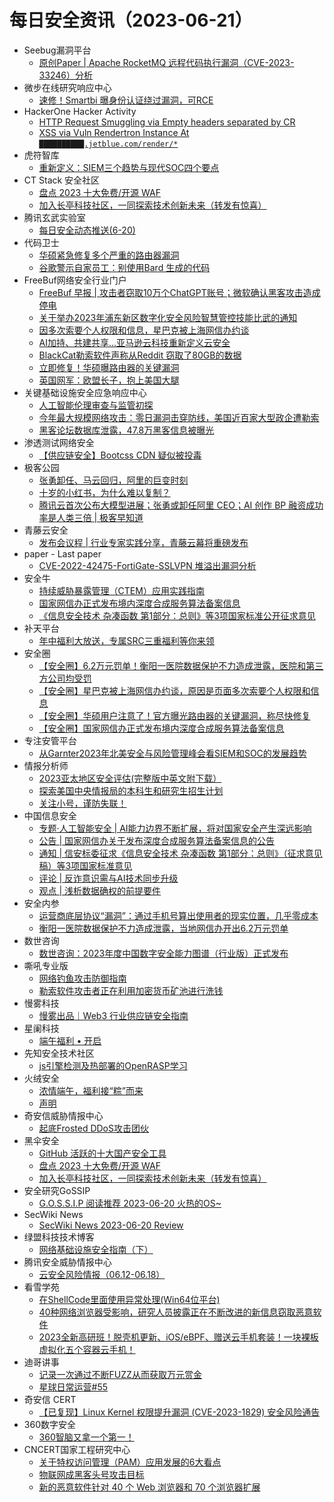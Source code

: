 # 每日安全资讯（2023-06-21）

- Seebug漏洞平台
  - [原创Paper | Apache RocketMQ 远程代码执行漏洞（CVE-2023-33246）分析](https://mp.weixin.qq.com/s?__biz=MzAxNDY2MTQ2OQ==&mid=2650968315&idx=1&sn=52018a3763c24f5ce799f543d6de313f&chksm=8079d2c9b70e5bdf94aa50bd89bdfa8cdbc904abd1f7f5043bf74678f4f2d78c39047c7e6f4c&scene=58&subscene=0#rd)
- 微步在线研究响应中心
  - [速修！Smartbi 曝身份认证绕过漏洞，可RCE](https://mp.weixin.qq.com/s?__biz=Mzg5MTc3ODY4Mw==&mid=2247502313&idx=1&sn=8a703d5e0ff7c398d1dda1ace1e655bc&chksm=cfcaaafdf8bd23ebfcdfe7fa3c0a3b716a3119c1d4762e7b0a7192f5157e66482ca18c090218&scene=58&subscene=0#rd)
- HackerOne Hacker Activity
  - [HTTP Request Smuggling via Empty headers separated by CR](https://hackerone.com/reports/2001873)
  - [XSS via Vuln Rendertron Instance At `██████████.jetblue.com/render/*`](https://hackerone.com/reports/1853061)
- 虎符智库
  - [重新定义：SIEM三个趋势与现代SOC四个要点](https://mp.weixin.qq.com/s?__biz=MzIwNjYwMTMyNQ==&mid=2247489296&idx=1&sn=5ed1e90c2df61167de0cd04a7190d4c0&chksm=971e7a12a069f30474231a702753ec5cc3c009bfa7ba3ff0598b7780c67f2d060791e6492dfe&scene=58&subscene=0#rd)
- CT Stack 安全社区
  - [盘点 2023 十大免费/开源 WAF](https://mp.weixin.qq.com/s?__biz=MzIzOTE1ODczMg==&mid=2247497066&idx=1&sn=8d4e59c6c94e7e6ea28f8cd520fb8247&chksm=e92ce1c9de5b68df2e2e1200ae26651e3a859c3c5f935d6d6d508456abc2235e7c22d7046aab&scene=58&subscene=0#rd)
  - [加入长亭科技社区，一同探索技术创新未来（转发有惊喜）](https://mp.weixin.qq.com/s?__biz=MzIzOTE1ODczMg==&mid=2247497066&idx=2&sn=b23882084a3b3a7d6709e3b30f0ff78d&chksm=e92ce1c9de5b68dfa7f7d59586ab6fd5283594b84170fa17f9934b7e5bf02e3ab533c668e905&scene=58&subscene=0#rd)
- 腾讯玄武实验室
  - [每日安全动态推送(6-20)](https://mp.weixin.qq.com/s?__biz=MzA5NDYyNDI0MA==&mid=2651959024&idx=1&sn=b430a4d06747d98331e11712cf9eeee5&chksm=8baece6fbcd9477930a9d7f2e8bb755fe9f636582ac58647e27ee24e9c45b86bc7a55912ed60&scene=58&subscene=0#rd)
- 代码卫士
  - [华硕紧急修复多个严重的路由器漏洞](https://mp.weixin.qq.com/s?__biz=MzI2NTg4OTc5Nw==&mid=2247516769&idx=1&sn=e00e30e1c0b1187da247a4f936d2761e&chksm=ea94b30bdde33a1d1e665e5aff83de4c7dc1f514f22b2f801b2394245122fa4c1d765b8d7585&scene=58&subscene=0#rd)
  - [谷歌警示自家员工：别使用Bard 生成的代码](https://mp.weixin.qq.com/s?__biz=MzI2NTg4OTc5Nw==&mid=2247516769&idx=2&sn=4714ae37829a0d86ecc67fac45cde3fa&chksm=ea94b30bdde33a1dfa036205c64ef8ce7aa81a5958ce4c9fce8ec8a15cba40097e098fd45644&scene=58&subscene=0#rd)
- FreeBuf网络安全行业门户
  - [FreeBuf 早报 | 攻击者窃取10万个ChatGPT账号；微软确认黑客攻击造成停电](https://www.freebuf.com/news/369985.html)
  - [关于举办2023年浦东新区数字化安全风险智慧管控技能比武的通知](https://www.freebuf.com/fevents/369982.html)
  - [因多次索要个人权限和信息，星巴克被上海网信办约谈](https://www.freebuf.com/news/369936.html)
  - [AI加持、共建共享...亚马逊云科技重新定义云安全](https://www.freebuf.com/news/369931.html)
  - [BlackCat勒索软件声称从Reddit 窃取了80GB的数据](https://www.freebuf.com/news/369913.html)
  - [立即修复！华硕曝路由器的关键漏洞](https://www.freebuf.com/news/369912.html)
  - [英国网军：欧盟长子，抱上美国大腿](https://www.freebuf.com/articles/neopoints/369320.html)
- 关键基础设施安全应急响应中心
  - [人工智能伦理审查与监管初探](https://mp.weixin.qq.com/s?__biz=MzkyMzAwMDEyNg==&mid=2247538050&idx=1&sn=3b963887c6a3bd1698b244e9b9ec8458&chksm=c1e9d9d3f69e50c5906ef0e3382f42a10e535d40db925f376dcc4cf61667809c2f11daa9f9d3&scene=58&subscene=0#rd)
  - [今年最大规模网络攻击：零日漏洞击穿防线，美国近百家大型政企遭勒索](https://mp.weixin.qq.com/s?__biz=MzkyMzAwMDEyNg==&mid=2247538050&idx=2&sn=e3e95bb45169c4086dd60223b2825fcf&chksm=c1e9d9d3f69e50c55cd6eb67df759098da4913cc332457b02594850f622b5e0d4bc004892309&scene=58&subscene=0#rd)
  - [黑客论坛数据库泄露，47.8万黑客信息被曝光](https://mp.weixin.qq.com/s?__biz=MzkyMzAwMDEyNg==&mid=2247538050&idx=3&sn=d16d948af5416d8a58fbadef2ab681a8&chksm=c1e9d9d3f69e50c5bc6d66a7f3be058dfca0c51b482433f72e403d6f6f9e066d6fa23da46b78&scene=58&subscene=0#rd)
- 渗透测试网络安全
  - [【供应链安全】Bootcss CDN 疑似被投毒](https://mp.weixin.qq.com/s?__biz=MzkwMTE4NDM5NA==&mid=2247486488&idx=1&sn=01b512f1c5693c5fb332b6e42f948f1d&chksm=c0b9e2fdf7ce6beb1391cc8bdd4691fc103226937bc4edd31730e5b60b0fbfdb9bf305d489d2&scene=58&subscene=0#rd)
- 极客公园
  - [张勇卸任、马云回归，阿里的巨变时刻](https://mp.weixin.qq.com/s?__biz=MTMwNDMwODQ0MQ==&mid=2652996141&idx=1&sn=cb31f8e8202d8335098348e2a35f8fa4&chksm=7e54ff9b4923768d1918b495d98491ef3d2e753b50d67f97eb58ad46dfb6a191bd33b85b76d9&scene=58&subscene=0#rd)
  - [十岁的小红书，为什么难以复制？](https://mp.weixin.qq.com/s?__biz=MTMwNDMwODQ0MQ==&mid=2652996130&idx=1&sn=3f0c26d827dd42513800db515bb246e0&chksm=7e54ff9449237682960bc10de3ce0db7a2d90909a27b8fa466e63febc7d7121ff8c864a89334&scene=58&subscene=0#rd)
  - [腾讯云首次公布大模型进展；张勇或卸任阿里 CEO；AI 创作 BP 融资成功率是人类三倍 | 极客早知道](https://mp.weixin.qq.com/s?__biz=MTMwNDMwODQ0MQ==&mid=2652996129&idx=1&sn=71d37de18d1df37509579f8dad630b2d&chksm=7e54ff9749237681e39bdef219cf7e8e626e90c4b9a9904f8d2779203b47c8a0b14f52e4e199&scene=58&subscene=0#rd)
- 青藤云安全
  - [发布会议程 | 行业专家实践分享，青藤云幕将重磅发布](https://mp.weixin.qq.com/s?__biz=MzAwNDE4Mzc1NA==&mid=2650844825&idx=1&sn=e05569eb0655cf68c2f4939e3dc5f49e&chksm=80dbcd3cb7ac442aa7e327fbe963ed0c01d4a32220d79e47749249d59fed0ea4afe6755654b6&scene=58&subscene=0#rd)
- paper - Last paper
  - [CVE-2022-42475-FortiGate-SSLVPN 堆溢出漏洞分析](https://paper.seebug.org/2082/)
- 安全牛
  - [持续威胁暴露管理（CTEM）应用实践指南](https://mp.weixin.qq.com/s?__biz=MjM5Njc3NjM4MA==&mid=2651124451&idx=1&sn=beb667eb3a22c3ea7aa96ecdd7e1b0d8&chksm=bd1442308a63cb26865254d8faf125e62663d2de94d8299d3c5cfb7cd43ed0e6c1c58ea94fde&scene=58&subscene=0#rd)
  - [国家网信办正式发布境内深度合成服务算法备案信息](https://mp.weixin.qq.com/s?__biz=MjM5Njc3NjM4MA==&mid=2651124451&idx=2&sn=1ef6cf9aa8e119b77f136f003ddf7bba&chksm=bd1442308a63cb266f419d98cf517e4689137148f0c810a8e0557019bcb71f5e947ce00476bb&scene=58&subscene=0#rd)
  - [《信息安全技术 杂凑函数 第1部分：总则》等3项国家标准公开征求意见](https://mp.weixin.qq.com/s?__biz=MjM5Njc3NjM4MA==&mid=2651124451&idx=3&sn=f391429ea52f3ae8dc5526b8bdca0805&chksm=bd1442308a63cb26caac5fdc372e453536b3eab26b7a7e9918baf3931124452c180de1a5fc2d&scene=58&subscene=0#rd)
- 补天平台
  - [年中福利大放送，专属SRC三重福利等你来领](https://mp.weixin.qq.com/s?__biz=MzI2NzY5MDI3NQ==&mid=2247497327&idx=1&sn=e4e31b9b5ebb60bd316ee3490387f981&chksm=eaf9be23dd8e37356118d505b625320c82d8ed38e1334b7d4c4c20165201385272fcedb724f0&scene=58&subscene=0#rd)
- 安全圈
  - [【安全圈】6.2万元罚单！衡阳一医院数据保护不力造成泄露，医院和第三方公司均受罚](https://mp.weixin.qq.com/s?__biz=MzIzMzE4NDU1OQ==&mid=2652037480&idx=1&sn=684db69a903979d1d44d2c495096a843&chksm=f36fcd28c418443e4be49d21fbe0543da2e3b026baf6e93d46c19f0544344007ec9adf5e15a7&scene=58&subscene=0#rd)
  - [【安全圈】星巴克被上海网信办约谈，原因是页面多次索要个人权限和信息](https://mp.weixin.qq.com/s?__biz=MzIzMzE4NDU1OQ==&mid=2652037480&idx=2&sn=a63ed9e6f9b4a211597a5fabfed88412&chksm=f36fcd28c418443e2f260764c488b5496050178b0e60d555f9699df4d0ad33f3c70e6ba84b31&scene=58&subscene=0#rd)
  - [【安全圈】华硕用户注意了！官方曝光路由器的关键漏洞，称尽快修复](https://mp.weixin.qq.com/s?__biz=MzIzMzE4NDU1OQ==&mid=2652037480&idx=3&sn=92c94213fb28c164491aea642f8868cd&chksm=f36fcd28c418443ef815ea9dc974f30a3395a90f3670d294d7d384193da8013d486587061f74&scene=58&subscene=0#rd)
  - [【安全圈】国家网信办正式发布境内深度合成服务算法备案信息](https://mp.weixin.qq.com/s?__biz=MzIzMzE4NDU1OQ==&mid=2652037480&idx=4&sn=7d1d0f8656153fb18ed0bd6a5f8be54e&chksm=f36fcd28c418443e869839354d188e29e2057b1b5df62e08c25980b74411d51b332d323115ac&scene=58&subscene=0#rd)
- 专注安管平台
  - [从Garnter2023年北美安全与风险管理峰会看SIEM和SOC的发展趋势](https://mp.weixin.qq.com/s?__biz=MzUyNzMxOTAwMw==&mid=2247484657&idx=1&sn=97ef202f80d16243bc1212bedf759458&chksm=fa002e45cd77a75364e60ca7227c60618c930f3f54eb514f850630b26bd60fa359e9ee03894d&scene=58&subscene=0#rd)
- 情报分析师
  - [2023亚太地区安全评估(完整版中英文附下载）](https://mp.weixin.qq.com/s?__biz=MzA3Mjc1MTkwOA==&mid=2650533326&idx=1&sn=01f1775222772fd0b698492710d551dc&chksm=8716c385b0614a93dd55205773e8024816a780ddab007f43bf1991debb89c2d6a7fc85413ba6&scene=58&subscene=0#rd)
  - [探索美国中央情报局的本科生和研究生招生计划](https://mp.weixin.qq.com/s?__biz=MzA3Mjc1MTkwOA==&mid=2650533326&idx=2&sn=e58d278fdf34e7a874cb972a20e76935&chksm=8716c385b0614a9353bdbb13f3c00d179e7a550ffabfaedf797de960c1feca3d9307bd10d1b7&scene=58&subscene=0#rd)
  - [关注小号，谨防失联！](https://mp.weixin.qq.com/s?__biz=MzA3Mjc1MTkwOA==&mid=2650533326&idx=3&sn=52defda16d7888272bf18317a85f55c6&chksm=8716c385b0614a93a9b40991547efa12fadc8c36bc31e7225a1ba9f358798fe591519fbbd797&scene=58&subscene=0#rd)
- 中国信息安全
  - [专题·人工智能安全 | AI能力边界不断扩展，将对国家安全产生深远影响](https://mp.weixin.qq.com/s?__biz=MzA5MzE5MDAzOA==&mid=2664186613&idx=1&sn=385a94ddd521860323b53d30a6c75f4a&chksm=8b59400cbc2ec91a93645b74b83c218332b26586982d8f79c3e8d34bfd7d8c52742152675ac8&scene=58&subscene=0#rd)
  - [公告 | 国家网信办关于发布深度合成服务算法备案信息的公告](https://mp.weixin.qq.com/s?__biz=MzA5MzE5MDAzOA==&mid=2664186613&idx=2&sn=5d3d7edea7fe8b11ef6586a50ed419ed&chksm=8b59400cbc2ec91a1e7f7fdb325cbeacbefddc7298992913348c81dea2e8c9ba889da12d577e&scene=58&subscene=0#rd)
  - [通知 | 信安标委征求《信息安全技术 杂凑函数 第1部分：总则》（征求意见稿）等3项国家标准意见](https://mp.weixin.qq.com/s?__biz=MzA5MzE5MDAzOA==&mid=2664186613&idx=3&sn=420dec951ba39d4750a6295fd50c888d&chksm=8b59400cbc2ec91aebe59ca92063f86011c95fe2671b5d2d8b493d9ba1c069aec0feef4e0bea&scene=58&subscene=0#rd)
  - [评论 | 反诈意识需与AI技术同步升级](https://mp.weixin.qq.com/s?__biz=MzA5MzE5MDAzOA==&mid=2664186613&idx=4&sn=7739afd9a42c329ef95bbd187454e59b&chksm=8b59400cbc2ec91a78d8e377508980bac7786b4ef91c59df1c1b90d29f8e658819fe4d0e89ac&scene=58&subscene=0#rd)
  - [观点 | 浅析数据确权的前提要件](https://mp.weixin.qq.com/s?__biz=MzA5MzE5MDAzOA==&mid=2664186613&idx=5&sn=7e2be1050c1026e851cf4af58796121c&chksm=8b59400cbc2ec91a3ef773d9fbd3c2e8a466934dfa8b7eb07209408b12e0f7720cb78634a87d&scene=58&subscene=0#rd)
- 安全内参
  - [运营商底层协议“漏洞”：通过手机号算出使用者的现实位置，几乎零成本](https://mp.weixin.qq.com/s?__biz=MzI4NDY2MDMwMw==&mid=2247508916&idx=1&sn=2077341efdf975aff70c80c031d28d7e&chksm=ebfae494dc8d6d82c249f76beb08afea429de50f01c5e23a858e535f0c4c78534fe3e91f0234&scene=58&subscene=0#rd)
  - [衡阳一医院数据保护不力造成泄露，当地网信办开出6.2万元罚单](https://mp.weixin.qq.com/s?__biz=MzI4NDY2MDMwMw==&mid=2247508916&idx=2&sn=a66db639618b6a2db2967ba1f3855fde&chksm=ebfae494dc8d6d82dcd967739d7a0d6605d63fef226cc1ee593bc4622bfb0ef1302190c70d41&scene=58&subscene=0#rd)
- 数世咨询
  - [数世咨询：2023年度中国数字安全能力图谱（行业版）正式发布](https://mp.weixin.qq.com/s?__biz=MzkxNzA3MTgyNg==&mid=2247500017&idx=1&sn=6bd044101e77e4f62278821ff4045005&chksm=c144b24cf6333b5a262a210ae90178eabafc9794dcaa0bf03611d0c0b5dd9743c304ba5baa8e&scene=58&subscene=0#rd)
- 嘶吼专业版
  - [网络钓鱼攻击防御指南](https://mp.weixin.qq.com/s?__biz=MzI0MDY1MDU4MQ==&mid=2247562784&idx=1&sn=45f388ebd50a2b00302002eb371a2d4f&chksm=e914261ade63af0c3ae503c22cbf42168a17c6ba4d9b9cf561f8e934e7444b1bb9a8f18738a9&scene=58&subscene=0#rd)
  - [勒索软件攻击者正在利用加密货币矿池进行洗钱](https://mp.weixin.qq.com/s?__biz=MzI0MDY1MDU4MQ==&mid=2247562784&idx=2&sn=006509c911f2147c18bfc946124cac33&chksm=e914261ade63af0cec7f5a759a051f327278f82b47d9f6fba9f9b948524715a94248c91669ce&scene=58&subscene=0#rd)
- 慢雾科技
  - [慢雾出品｜Web3 行业供应链安全指南](https://mp.weixin.qq.com/s?__biz=MzU4ODQ3NTM2OA==&mid=2247498025&idx=1&sn=1642e5f07a7b1c2c85c4f3da897d8b2f&chksm=fdde87aecaa90eb84f67a35dbc139174e5d1b9ef8ec0663920ac6d3a8415175b038ec684f745&scene=58&subscene=0#rd)
- 星阑科技
  - [端午福利 • 开启](https://mp.weixin.qq.com/s?__biz=Mzg5NjEyMjA5OQ==&mid=2247497937&idx=1&sn=ccf5b919bf5b8e1ac27bf586cfa70f32&chksm=c007554df770dc5b0fb770739959e153159e2628538ab58d35a2259b942b5b1c29484fc3a1cd&scene=58&subscene=0#rd)
- 先知安全技术社区
  - [js引擎检测及热部署的OpenRASP学习](https://xz.aliyun.com/t/12613)
- 火绒安全
  - [浓情端午，福利接“粽”而来](https://mp.weixin.qq.com/s?__biz=MzI3NjYzMDM1Mg==&mid=2247514761&idx=1&sn=8f6c788fcc97b08fff3067b91142e3a4&chksm=eb7064b6dc07eda0d3bc15a6b6844ffdb61f903ceb03f6588d1e853e90c611acf03013289441&scene=58&subscene=0#rd)
  - [声明](https://mp.weixin.qq.com/s?__biz=MzI3NjYzMDM1Mg==&mid=2247514761&idx=2&sn=01105cc2a575ed99ff2c8a713f609ca5&chksm=eb7064b6dc07eda07d207c602cf26f75fa041b1db0cbde4ec8328691bd1a8e3680ba03f3011a&scene=58&subscene=0#rd)
- 奇安信威胁情报中心
  - [起底Frosted DDoS攻击团伙](https://mp.weixin.qq.com/s?__biz=MzI2MDc2MDA4OA==&mid=2247506785&idx=1&sn=f63a5ca57f101b4d804752848dad75f0&chksm=ea662c16dd11a50089f39971298e56ecefa9025af0420a10b40be99c8e1408eff0d02901a488&scene=58&subscene=0#rd)
- 黑伞安全
  - [GitHub 活跃的十大国产安全工具](https://mp.weixin.qq.com/s?__biz=MzU0MzkzOTYzOQ==&mid=2247487507&idx=1&sn=4fdf326d933aa57c8dc91cb9b8dc8663&chksm=fb029d4bcc75145da8fa7c10239d675aaf5d918a2cd96d26d439bb827b3fc0a96aed69d632de&scene=58&subscene=0#rd)
  - [盘点 2023 十大免费/开源 WAF](https://mp.weixin.qq.com/s?__biz=MzU0MzkzOTYzOQ==&mid=2247487507&idx=2&sn=83746057eb5acea7087e3564e9d1a903&chksm=fb029d4bcc75145d8468f35f20e0e882e839ae6948dec099488733b224d3f4e4070ec3438e8d&scene=58&subscene=0#rd)
  - [加入长亭科技社区，一同探索技术创新未来（转发有惊喜）](https://mp.weixin.qq.com/s?__biz=MzU0MzkzOTYzOQ==&mid=2247487507&idx=3&sn=6411ae36280e70dd22ac829905bc3381&chksm=fb029d4bcc75145dfbd2662372bab779066524b15a4dfad013cb040efbfd9f86860a0c2c2592&scene=58&subscene=0#rd)
- 安全研究GoSSIP
  - [G.O.S.S.I.P 阅读推荐 2023-06-20 火热的OS~](https://mp.weixin.qq.com/s?__biz=Mzg5ODUxMzg0Ng==&mid=2247495603&idx=1&sn=1526737a09d095a17b8802273e5061e2&chksm=c063c16af714487ce54e8398aabfef68aee9e7d7a5c933d11e152b3d3c4d03e5572019e87f6e&scene=58&subscene=0#rd)
- SecWiki News
  - [SecWiki News 2023-06-20 Review](http://www.sec-wiki.com/?2023-06-20)
- 绿盟科技技术博客
  - [网络基础设施安全指南（下）](http://blog.nsfocus.net/cyberinfrastructure-2/)
- 腾讯安全威胁情报中心
  - [​云安全风险情报（06.12-06.18）](https://mp.weixin.qq.com/s?__biz=MzI5ODk3OTM1Ng==&mid=2247500857&idx=1&sn=3c4f3b4ce69ea6bef469c530ceca23da&chksm=ec9f1d4adbe8945c6a88cf71cef799e95f9092ca0a6198062d74d4bcc1f073c63e8bf6194263&scene=58&subscene=0#rd)
- 看雪学苑
  - [在ShellCode里面使用异常处理(Win64位平台)](https://mp.weixin.qq.com/s?__biz=MjM5NTc2MDYxMw==&mid=2458507689&idx=1&sn=36dff377da31e038fa09e015b70e773e&chksm=b18ee92386f960353ffb6e115d1de6f7fd79df90f95633c9ed5df3311812fcb61a2f664d2ea4&scene=58&subscene=0#rd)
  - [40种网络浏览器受影响，研究人员披露正在不断改进的新信息窃取恶意软件](https://mp.weixin.qq.com/s?__biz=MjM5NTc2MDYxMw==&mid=2458507689&idx=2&sn=dbcbf7fb55d6337ec488ed9eed6ca4df&chksm=b18ee92386f960350ce7857ec564f948127f33d6d21855f038f3f8dd56975aded6bb5d818731&scene=58&subscene=0#rd)
  - [2023全新高研班！脱壳机更新、iOS/eBPF、赠送云手机套装！一块裸板虚拟化五个容器云手机！](https://mp.weixin.qq.com/s?__biz=MjM5NTc2MDYxMw==&mid=2458507689&idx=3&sn=1f580f33e3f2a23d36c10796137c6617&chksm=b18ee92386f960351e7dfbea3adfc262cdaf1dd656e89af7d023684ab1628c03dea9e7c42d5a&scene=58&subscene=0#rd)
- 迪哥讲事
  - [记录一次通过不断FUZZ从而获取万元赏金](https://mp.weixin.qq.com/s?__biz=MzIzMTIzNTM0MA==&mid=2247490108&idx=1&sn=44d19e402d8829a8fa870461e86312dc&chksm=e8a6105fdfd19949d90dc242e8facaf0e6426074c5588e1dd9943ff4f8d56d04d0cc82be4136&scene=58&subscene=0#rd)
  - [星球日常运营#55](https://mp.weixin.qq.com/s?__biz=MzIzMTIzNTM0MA==&mid=2247490108&idx=2&sn=28f9e0e2c8305fd5e776279cd6023d47&chksm=e8a6105fdfd19949ff458798388503468fdce1af604346a1331f0d46950f4c268b495e83363b&scene=58&subscene=0#rd)
- 奇安信 CERT
  - [【已复现】Linux Kernel 权限提升漏洞 (CVE-2023-1829) 安全风险通告](https://mp.weixin.qq.com/s?__biz=MzU5NDgxODU1MQ==&mid=2247498967&idx=1&sn=6da6341fc95d2924da146a8fc32adb62&chksm=fe79d84fc90e5159d3aaf2a0e2eb1f8a2c7f21610629d07d4444b139e925428c5f708aa38259&scene=58&subscene=0#rd)
- 360数字安全
  - [360智脑又拿一个第一！](https://mp.weixin.qq.com/s?__biz=MzA4MTg0MDQ4Nw==&mid=2247561553&idx=1&sn=84cbc82d5c39a859f174a3e7d7e775d3&chksm=9f8d6159a8fae84f5d7be5ccf1cfa645c88b21d99ef5c15c3034b04b23d9d094d2b56427901a&scene=58&subscene=0#rd)
- CNCERT国家工程研究中心
  - [关于特权访问管理（PAM）应用发展的6大看点](https://mp.weixin.qq.com/s?__biz=MzUzNDYxOTA1NA==&mid=2247538183&idx=1&sn=e361b381b9f55d702179c1975abe77b4&chksm=fa93e0c6cde469d01470bedce9c6f9cff2f782da0ef1c159268d5c2de8663a6aad20dbe5850d&scene=58&subscene=0#rd)
  - [物联网成黑客头号攻击目标](https://mp.weixin.qq.com/s?__biz=MzUzNDYxOTA1NA==&mid=2247538183&idx=2&sn=7dc643cfb1a5a9b4e75a3c39e01eafc7&chksm=fa93e0c6cde469d0f9ce5bd64e534113bf33d774067437b4478da58fa4a440cde061d1c1e36b&scene=58&subscene=0#rd)
  - [新的恶意软件针对 40 个 Web 浏览器和 70 个浏览器扩展](https://mp.weixin.qq.com/s?__biz=MzUzNDYxOTA1NA==&mid=2247538183&idx=3&sn=86817aa3b87aa8d056dbf4062482c2b2&chksm=fa93e0c6cde469d0467e7164d60d2e492335da4074e82ca17d38548c7c703b275ef7a796c703&scene=58&subscene=0#rd)
